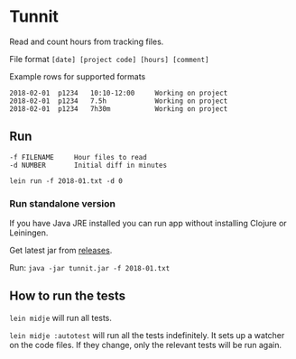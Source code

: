 # Tunnit

Read and count hours from tracking files.

File format `[date] [project code] [hours] [comment]`

Example rows for supported formats
```
2018-02-01  p1234   10:10-12:00		Working on project
2018-02-01  p1234   7.5h 			Working on project
2018-02-01  p1234   7h30m 			Working on project
```

## Run
```
-f FILENAME     Hour files to read
-d NUMBER       Initial diff in minutes
```

`lein run -f 2018-01.txt -d 0`

### Run standalone version
If you have Java JRE installed you can run app without installing Clojure or Leiningen.

Get latest jar from [releases](https://github.com/jleh/tunnit/releases).

Run:
`java -jar tunnit.jar -f 2018-01.txt`

## How to run the tests

`lein midje` will run all tests.

`lein midje :autotest` will run all the tests indefinitely. It sets up a
watcher on the code files. If they change, only the relevant tests will be
run again.
